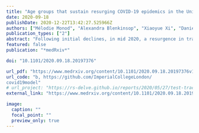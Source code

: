 ```yaml
---
title: "Age groups that sustain resurging COVID-19 epidemics in the United States"
date: 2020-09-18
publishDate: 2020-12-22T13:42:27.525966Z
authors: ["Mélodie Monod", "Alexandra Blenkinsop", "Xiaoyue Xi", "Daniel Hebert", "Sivan Bershan", "Valerie C Bradley", "Yu Chen", "Helen Coupland", "Sarah Filippi", "Jonathan Ish-Horowicz", "Martin McManus", "Thomas A Mellan", "Axel Gandy", "**Michael Hutchinson**", "H Juliette T Unwin", "Michaela A. C. Vollmer", "Sebastian Weber", "Harrison Zhu", "Anne Bezancon", "Simon Tietze", "Neil M Ferguson", "Swapnil Mishra", "Seth Flaxman", "Samir Bhatt", "Oliver Ratmann", " "]
publication_types: ["2"]
abstract: "Following initial declines, in mid 2020, a resurgence in transmission of novel coronavirus disease (COVID-19) has occurred in the United States and parts of Europe. Despite the wide implementation of non-pharmaceutical interventions, it is still not known how they are impacted by changing contact patterns, age and other demographics. As COVID-19 disease control becomes more localised, understanding the age demographics driving transmission and how these impacts the loosening of interventions such as school reopening is crucial. Considering dynamics for the United States, we analyse aggregated, age-specific mobility trends from more than 10 million individuals and link these mechanistically to age-specific COVID-19 mortality data. In contrast to previous approaches, we link mobility to mortality via age-specific contact patterns and use this rich relationship to reconstruct accurate transmission dynamics. Contrary to anecdotal evidence, we find little support for age-shifts in contact and transmission dynamics over time. We estimate that, until August, 63.4% [60.9%-65.5%] of SARS-CoV-2 infections in the United States originated from adults aged 20-49, while 1.2% [0.8%-1.8%] originated from children aged 0- 9. In areas with continued, community-wide transmission, our transmission model predicts that re-opening kindergartens and elementary schools could facilitate spread and lead to additional COVID-19 attributable deaths over a 90-day period. These findings indicate that targeting interventions to adults aged 20-49 are an important consideration in halting resurgent epidemics and preventing COVID-19-attributable deaths when kindergartens and elementary schools reopen.Competing Interest StatementSB acknowledges the National Institute for Health Research (NIHR) BRC Imperial College NHS Trust Infection and COVID themes, the Academy of Medical Sciences Springboard award and the Bill and Melinda Gates Foundation. OR reports grants from the Bill &amp; Melinda Gates Foundation during the conduct of the study. Funding StatementThis study was supported by the Imperial College COVID-19 Response Fund, the Imperial College Research Computing Service DOI:10.14469/hpc/2232, the Bill &amp; Melinda Gates Foundation, and the EPSRC through the EPSRC Centre for Doctoral Training in Modern Statistics and Statistical Machine Learning at Imperial and Oxford, the UK Medical Research Council under a concordat with the UK Department for International Development, the NIHR Health Protection Research Unit in Modelling Methodology and Community Jameel. We would like to thank Microsoft and Amazon for providing cloud computing services.Author DeclarationsI confirm all relevant ethical guidelines have been followed, and any necessary IRB and/or ethics committee approvals have been obtained.YesThe details of the IRB/oversight body that provided approval or exemption for the research described are given below:NoneAll necessary patient/participant consent has been obtained and the appropriate institutional forms have been archived.YesI understand that all clinical trials and any other prospective interventional studies must be registered with an ICMJE-approved registry, such as ClinicalTrials.gov. I confirm that any such study reported in the manuscript has been registered and the trial registration ID is provided (note: if posting a prospective study registered retrospectively, please provide a statement in the trial ID field explaining why the study was not registered in advance).Yes I have followed all appropriate research reporting guidelines and uploaded the relevant EQUATOR Network research reporting checklist(s) and other pertinent material as supplementary files, if applicable.YesThe COVID-19 mortality data used in this study are available on GitHub, https://github.com/ImperialCollegeLondon/US-covid19-agespecific-mortality-data, under the Creative Commons Attribution 4.0 International Public License. Code and further data are available on Github, https://github.com/ImperialCollegeLondon/covid19model, under the MIT License. https://github.com/ImperialCollegeLondon/US-covid19-agespecific-mortality-datahttps://github.com/ImperialCollegeLondon/covid19model"
featured: false
publication: "*medRxiv*"

doi: "10.1101/2020.09.18.20197376"

url_pdf: "https://www.medrxiv.org/content/10.1101/2020.09.18.20197376v1.full.pdf"
url_code: "b, https://github.com/ImperialCollegeLondon/
covid19model"
# url_project: "https://rs-delve.github.io/reports/2020/05/27/test-trace-isolate.html"
external_link: "https://www.medrxiv.org/content/10.1101/2020.09.18.20197376v1"

image:
  caption: ""
  focal_point: ""
  preview_only: true
---
```


